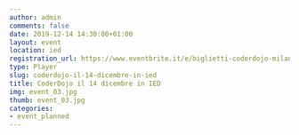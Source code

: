 ```yaml
---
author: admin
comments: false
date: 2019-12-14 14:30:00+01:00
layout: event
location: ied
registration_url: https://www.eventbrite.it/e/biglietti-coderdojo-milano-ied-milano-85208367521
type: Player
slug: coderdojo-il-14-dicembre-in-ied
title: CoderDojo il 14 dicembre in IED
img: event_03.jpg
thumb: event_03.jpg
categories:
- event_planned
---
```

